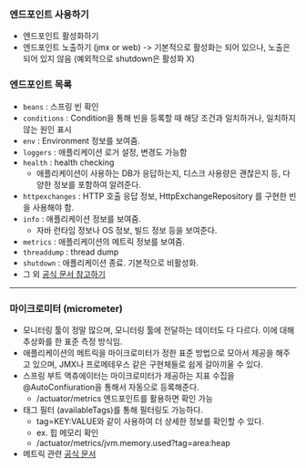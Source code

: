 ### 엔드포인트 사용하기
- 엔드포인트 활성화하기 
- 엔드포인트 노출하기 (jmx or web)
-> 기본적으로 활성화는 되어 있으나, 노출은 되어 있지 않음 (예외적으로 shutdown은 활성화 X)

### 엔드포인트 목록
- `beans` : 스프링 빈 확인
- `conditions` : Condition을 통해 빈을 등록할 때 해당 조건과 일치하거나, 일치하지 않는 원인 표시
- `env` : Environment 정보를 보여줌.
- `loggers` : 애플리케이션 로거 설정, 변경도 가능함
- `health` : health checking
  - 애플리케이션이 사용하는 DB가 응답하는지, 디스크 사용량은 괜찮은지 등, 다양한 정보를 포함하여 알려준다.
- `httpexchanges` : HTTP 호출 응답 정보, HttpExchangeRepository 를 구현한 빈을 사용해야 함.
- `info` : 애플리케이션 정보를 보여줌.
  - 자바 런타임 정보나 OS 정보, 빌드 정보 등을 보여준다.
- `metrics` : 애플리케이션의 메트릭 정보를 보여줌.
- `threaddump` : thread dump
- `shutdown` : 애플리케이션 종료. 기본적으로 비활성화.
- 그 외 [공식 문서 참고하기](https://docs.spring.io/spring-boot/docs/current/reference/html/actuator.html#actuator.endpoints)

---

### 마이크로미터 (micrometer)
- 모니터링 툴이 정말 많으며, 모니터링 툴에 전달하는 데이터도 다 다르다. 이에 대해 추상화를 한 표준 측정 방식임.
- 애플리케이션의 메트릭을 마이크로미터가 정한 표준 방법으로 모아서 제공을 해주고 있으며, JMX나 프로메테우스 같은 구현체들로 쉽게 갈아끼울 수 있다.
- 스프링 부트 액츄에이터는 마이크로미터가 제공하는 지표 수집을 @AutoConfiuration을 통해서 자동으로 등록해준다.
  - /actuator/metrics 엔드포인트를 활용하면 확인 가능
- 태그 필터 (availableTags)를 통해 필터링도 가능하다.
  - tag=KEY:VALUE와 같이 사용하여 더 상세한 정보를 확인할 수 있다.
  - ex. 힙 메모리 확인
  - /actuator/metrics/jvm.memory.used?tag=area:heap
- 메트릭 관련 [공식 문서](https://docs.spring.io/spring-boot/docs/current/reference/html/actuator.html#actuator.metrics.supported)
